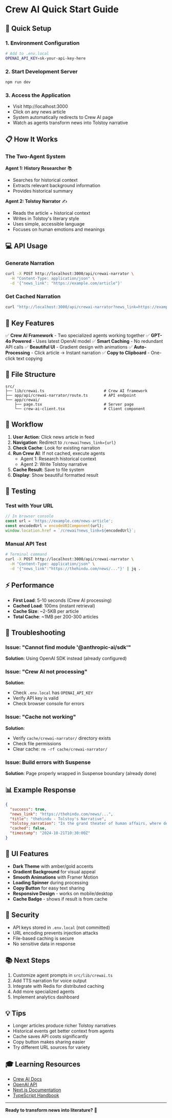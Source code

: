 # Crew AI Quick Start Guide

## 🚀 Quick Setup

### 1. Environment Configuration
```bash
# Add to .env.local
OPENAI_API_KEY=sk-your-api-key-here
```

### 2. Start Development Server
```bash
npm run dev
```

### 3. Access the Application
- Visit http://localhost:3000
- Click on any news article
- System automatically redirects to Crew AI page
- Watch as agents transform news into Tolstoy narrative

## 📋 How It Works

### The Two-Agent System

**Agent 1: History Researcher** 📚
- Searches for historical context
- Extracts relevant background information
- Provides historical summary

**Agent 2: Tolstoy Narrator** ✍️
- Reads the article + historical context
- Writes in Tolstoy's literary style
- Uses simple, accessible language
- Focuses on human emotions and meanings

## 💻 API Usage

### Generate Narration
```bash
curl -X POST http://localhost:3000/api/crewai-narrator \
  -H "Content-Type: application/json" \
  -d '{"news_link": "https://example.com/article"}'
```

### Get Cached Narration
```bash
curl "http://localhost:3000/api/crewai-narrator?news_link=https://example.com/article"
```

## 🎯 Key Features

✅ **Crew AI Framework** - Two specialized agents working together
✅ **GPT-4o Powered** - Uses latest OpenAI model
✅ **Smart Caching** - No redundant API calls
✅ **Beautiful UI** - Gradient design with animations
✅ **Auto-Processing** - Click article → Instant narration
✅ **Copy to Clipboard** - One-click text copying

## 📁 File Structure

```
src/
├── lib/crewai.ts                          # Crew AI framework
├── app/api/crewai-narrator/route.ts       # API endpoint
└── app/crewai/
    ├── page.tsx                           # Server page
    └── crew-ai-client.tsx                 # Client component
```

## 🔄 Workflow

1. **User Action**: Click news article in feed
2. **Navigation**: Redirect to `/crewai?news_link={url}`
3. **Check Cache**: Look for existing narration
4. **Run Crew AI**: If not cached, execute agents
   - Agent 1: Research historical context
   - Agent 2: Write Tolstoy narrative
5. **Cache Result**: Save to file system
6. **Display**: Show beautiful formatted result

## 🧪 Testing

### Test with Your URL
```javascript
// In browser console
const url = 'https://example.com/news-article';
const encodedUrl = encodeURIComponent(url);
window.location.href = `/crewai?news_link=${encodedUrl}`;
```

### Manual API Test
```bash
# Terminal command
curl -X POST http://localhost:3000/api/crewai-narrator \
  -H "Content-Type: application/json" \
  -d '{"news_link":"https://thehindu.com/news/..."}' | jq .
```

## ⚡ Performance

- **First Load**: 5-10 seconds (Crew AI processing)
- **Cached Load**: 100ms (instant retrieval)
- **Cache Size**: ~2-5KB per article
- **Total Cache**: ~1MB per 200-300 articles

## 🐛 Troubleshooting

### Issue: "Cannot find module '@anthropic-ai/sdk'"
**Solution**: Using OpenAI SDK instead (already configured)

### Issue: "Crew AI not processing"
**Solution**: 
- Check `.env.local` has `OPENAI_API_KEY`
- Verify API key is valid
- Check browser console for errors

### Issue: "Cache not working"
**Solution**:
- Verify `cache/crewai-narrator/` directory exists
- Check file permissions
- Clear cache: `rm -rf cache/crewai-narrator/`

### Issue: Build errors with Suspense
**Solution**: Page properly wrapped in Suspense boundary (already done)

## 📊 Example Response

```json
{
  "success": true,
  "news_link": "https://thehindu.com/news/...",
  "title": "thehindu - Tolstoy's Narrative",
  "tolstoy_narration": "In the grand theater of human affairs, where destiny plays...",
  "cached": false,
  "timestamp": "2024-10-21T10:30:00Z"
}
```

## 🎨 UI Features

- **Dark Theme** with amber/gold accents
- **Gradient Background** for visual appeal
- **Smooth Animations** with Framer Motion
- **Loading Spinner** during processing
- **Copy Button** for easy text sharing
- **Responsive Design** - works on mobile/desktop
- **Cache Badge** - shows if result is from cache

## 🔐 Security

- API keys stored in `.env.local` (not committed)
- URL encoding prevents injection attacks
- File-based caching is secure
- No sensitive data in response

## 📚 Next Steps

1. Customize agent prompts in `src/lib/crewai.ts`
2. Add TTS narration for voice output
3. Integrate with Redis for distributed caching
4. Add more specialized agents
5. Implement analytics dashboard

## 💡 Tips

- Longer articles produce richer Tolstoy narratives
- Historical events get better context from agents
- Cache saves API costs significantly
- Copy button makes sharing easier
- Try different URL sources for variety

## 🎓 Learning Resources

- [Crew AI Docs](https://github.com/joaomdmoura/crewAI)
- [OpenAI API](https://platform.openai.com/docs)
- [Next.js Documentation](https://nextjs.org/docs)
- [TypeScript Handbook](https://www.typescriptlang.org/docs)

---

**Ready to transform news into literature?** 🚀
